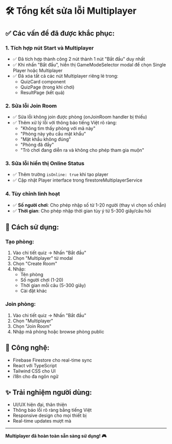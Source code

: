 # 🛠️ Tổng kết sửa lỗi Multiplayer

## ✅ Các vấn đề đã được khắc phục:

### 1. **Tích hợp nút Start và Multiplayer**
- ✅ Đã tích hợp thành công 2 nút thành 1 nút "Bắt đầu" duy nhất
- ✅ Khi nhấn "Bắt đầu", hiển thị GameModeSelector modal để chọn Single Player hoặc Multiplayer
- ✅ Đã xóa tất cả các nút Multiplayer riêng lẻ trong:
  - QuizCard component
  - QuizPage (trong khi chơi) 
  - ResultPage (kết quả)

### 2. **Sửa lỗi Join Room**
- ✅ Sửa lỗi không join được phòng (onJoinRoom handler bị thiếu)
- ✅ Thêm xử lý lỗi với thông báo tiếng Việt rõ ràng:
  - "Không tìm thấy phòng với mã này"
  - "Phòng này yêu cầu mật khẩu"
  - "Mật khẩu không đúng"
  - "Phòng đã đầy"
  - "Trò chơi đang diễn ra và không cho phép tham gia muộn"

### 3. **Sửa lỗi hiển thị Online Status**
- ✅ Thêm trường `isOnline: true` khi tạo player
- ✅ Cập nhật Player interface trong firestoreMultiplayerService

### 4. **Tùy chỉnh linh hoạt**
- ✅ **Số người chơi**: Cho phép nhập số từ 1-20 người (thay vì chọn số chẵn)
- ✅ **Thời gian**: Cho phép nhập thời gian tùy ý từ 5-300 giây/câu hỏi

## 📝 Cách sử dụng:

### Tạo phòng:
1. Vào chi tiết quiz → Nhấn "Bắt đầu"
2. Chọn "Multiplayer" từ modal
3. Chọn "Create Room"
4. Nhập:
   - Tên phòng
   - Số người chơi (1-20)
   - Thời gian mỗi câu (5-300 giây)
   - Cài đặt khác

### Join phòng:
1. Vào chi tiết quiz → Nhấn "Bắt đầu"
2. Chọn "Multiplayer" 
3. Chọn "Join Room"
4. Nhập mã phòng hoặc browse phòng public

## 🔧 Công nghệ:
- Firebase Firestore cho real-time sync
- React với TypeScript
- Tailwind CSS cho UI
- i18n cho đa ngôn ngữ

## ✨ Trải nghiệm người dùng:
- UI/UX hiện đại, thân thiện
- Thông báo lỗi rõ ràng bằng tiếng Việt
- Responsive design cho mọi thiết bị
- Real-time updates mượt mà

---

**Multiplayer đã hoàn toàn sẵn sàng sử dụng! 🎮**


